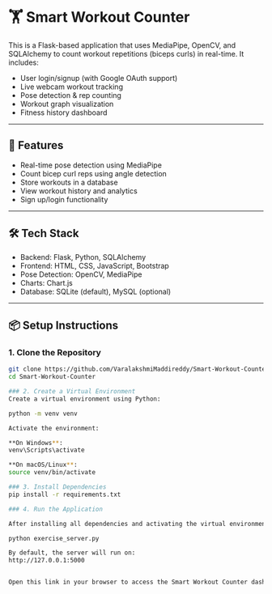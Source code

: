 # 🏋️ Smart Workout Counter

This is a Flask-based application that uses MediaPipe, OpenCV, and SQLAlchemy to count workout repetitions (biceps curls) in real-time. It includes:

- User login/signup (with Google OAuth support)
- Live webcam workout tracking
- Pose detection & rep counting
- Workout graph visualization
- Fitness history dashboard

---

## 🚀 Features

- Real-time pose detection using MediaPipe
- Count bicep curl reps using angle detection
- Store workouts in a database
- View workout history and analytics
- Sign up/login functionality

---

## 🛠️ Tech Stack

- Backend: Flask, Python, SQLAlchemy
- Frontend: HTML, CSS, JavaScript, Bootstrap
- Pose Detection: OpenCV, MediaPipe
- Charts: Chart.js
- Database: SQLite (default), MySQL (optional)

---

## 📦 Setup Instructions

### 1. Clone the Repository

```bash
git clone https://github.com/VaralakshmiMaddireddy/Smart-Workout-Counter.git
cd Smart-Workout-Counter

### 2. Create a Virtual Environment
Create a virtual environment using Python:

python -m venv venv

Activate the environment:

**On Windows**:
venv\Scripts\activate

**On macOS/Linux**:
source venv/bin/activate

### 3. Install Dependencies
pip install -r requirements.txt

### 4. Run the Application

After installing all dependencies and activating the virtual environment, start the Flask server by running:

python exercise_server.py

By default, the server will run on:
http://127.0.0.1:5000


Open this link in your browser to access the Smart Workout Counter dashboard.



